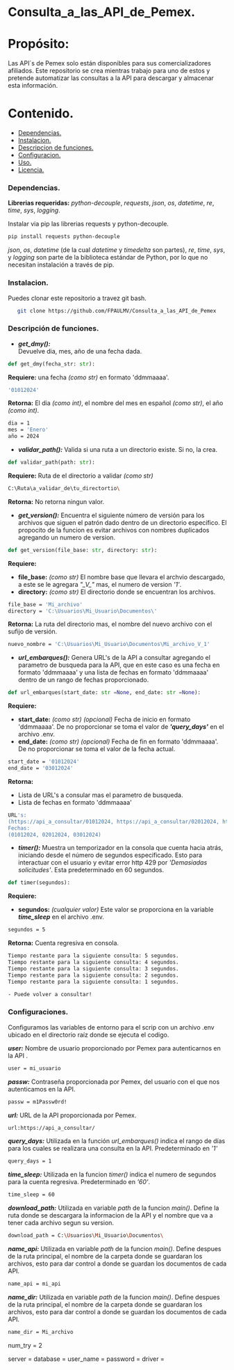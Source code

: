 # Consulta_a_las_API_de_Pemex.

# **Propósito:**  
   Las API´s de Pemex solo están disponibles para sus comercializadores afiliados. Este repositorio se crea mientras trabajo para uno de estos y pretende automatizar las consultas a la API para descargar y almacenar esta información.  

# **Contenido.**  
- [Dependencias.]()
- [Instalacion.]()
- [Descripcion de funciones.]()
- [Configuracion.]()
- [Uso.]()
- [Licencia.]()
   
### **Dependencias.**  

**Librerias requeridas:** *python-decouple*, *requests*, *json*, *os*, *datetime*, *re*, *time*, *sys*, *logging*.  

Instalar via pip las librerias requests y  python-decouple.  
```bash
pip install requests python-decouple
```
*json*, *os*, *datetime* (de la cual *datetime* y *timedelta* son partes), *re*, *time*, *sys*, y *logging* son parte de la biblioteca estándar de Python, por lo que no necesitan instalación a través de pip.  


### **Instalacion.**  

Puedes clonar este repositorio a travez  git bash. 
```bash
   git clone https://github.com/FPAULMV/Consulta_a_las_API_de_Pemex

```
### **Descripción de funciones.**  

- ***get_dmy():***  
Devuelve dia, mes, año de una fecha dada.
```python
def get_dmy(fecha_str: str):
```
**Requiere:** una fecha *(como str)* en formato 'ddmmaaaa'.  
```bash
'01012024'
```
**Retorna:** El dia *(como int)*, el nombre del mes en español *(como str)*, el año *(como int)*.
```bash
dia = 1
mes = 'Enero'
año = 2024
```

- ***validar_path():***
Valida si una ruta a un directorio existe. Si no, la crea.
```python
def validar_path(path: str):
```
**Requiere:** Ruta de el directorio a validar *(como str)*
```bash
C:\Ruta\a_validar_de\tu_directortio\
```
**Retorna:** No retorna ningun valor.  

- ***get_version():***
Encuentra el siguiente número de versión para los archivos que siguen el patrón dado dentro de un directorio específico. El propocito de la funcion es evitar archivos con nombres duplicados agregando un numero de version. 
```python
def get_version(file_base: str, directory: str):
```  
**Requiere:** 
   - **file_base:** *(como str)*
     El nombre base que llevara el archvio descargado, a este se le agregara *"\_V\_"* mas, el numero de version *'1'*.
   - **directory:** *(como str)*
     El directorio donde se encuentran los archivos.
```bash
file_base = 'Mi_archivo'
directory = 'C:\Usuarios\Mi_Usuario\Documentos\'
```
**Retorna:** La ruta del directorio mas, el nombre del nuevo archivo con el sufijo de versión.  
```bash
nuevo_nombre = 'C:\Usuarios\Mi_Usuario\Documentos\Mi_archivo_V_1'
```

- ***url_embarques():***
Genera URL's de la API  a consultar agregando el parametro de busqueda para la API, que en este caso es una fecha en formato 'ddmmaaaa' y una lista de fechas en formato 'ddmmaaaa' dentro de un rango de fechas proporcionado.
```python
def url_embarques(start_date: str =None, end_date: str =None):
```  

**Requiere:**  
   - **start_date:** *(como str)* *(opcional)*
     Fecha de inicio en formato 'ddmmaaaa'. De no proporcionar se toma el valor de ***'query_days'*** en el archivo .env.
   - **end_date:** *(como str)* *(opcional)*
     Fecha de fin en formato 'ddmmaaaa'. De no proporcionar se toma el valor de la fecha actual.
```bash
start_date = '01012024'
end_date = '03012024'
```

**Retorna:**
   - Lista de URL's a consular mas el parametro de busqueda. 
   - Lista de fechas en formato 'ddmmaaaa'
```bash
URL's:
(https://api_a_consultar/01012024, https://api_a_consultar/02012024, https://api_a_consultar/03012024)
Fechas:
(01012024, 02012024, 03012024)
```

- ***timer():***
Muestra un temporizador en la consola que cuenta hacia atrás, iniciando desde el número de segundos especificado. Esto para interactuar con el usuario y evitar error http 429 por *'Demasiadas solicitudes'*. Esta predeterminado en 60 segundos. 
```python
def timer(segundos):
```
**Requiere:**
   - **segundos:** *(cualquier valor)*
     Este valor se proporciona en la variable ***time_sleep*** en el archivo .env.
```bash
segundos = 5
```
**Retorna:** Cuenta regresiva en consola. 
```bash
Tiempo restante para la siguiente consulta: 5 segundos.
Tiempo restante para la siguiente consulta: 4 segundos.
Tiempo restante para la siguiente consulta: 3 segundos.
Tiempo restante para la siguiente consulta: 2 segundos.
Tiempo restante para la siguiente consulta: 1 segundos.

- Puede volver a consultar!
```

### **Configuraciones.**  

Configuramos las variables de entorno para el scrip con un archivo .env ubicado en el directorio raíz donde se ejecuta el codigo. 

***user:*** Nombre de usuario proporcionado por Pemex para autenticarnos en la API .
```bash
user = mi_usuario
```
***passw:*** Contraseña proporcionada por Pemex, del usuario con el que nos autenticamos en la API.
```bash
passw = m1Passw0rd!
```
***url:*** URL de la API proporcionada por Pemex. 
```bash
url:https://api_a_consultar/
```
***query_days:*** Utilizada en la función *url_embarques()* indica el rango de días para los cuales se realizara una consulta en la API. Predeterminado en *'1'*
```bash
query_days = 1 
```
***time_sleep:*** Utilizada en la funcion *timer()* indica el numero de segundos para la cuenta regresiva. Predeterminado en *'60'*.
```bash
time_sleep = 60 
```
***download_path:*** Utilizada en variable *path* de la funcion *main()*. Define la ruta donde se descargara la informacion de la API y el nombre que va a tener cada archivo segun su version. 
```bash
download_path = C:\Usuarios\Mi_Usuario\Documentos\
```  
***name_api:*** Utilizada en variable *path* de la funcion *main()*. Define despues de la ruta principal, el nombre de la carpeta donde se guardaran los archivos, esto para dar control a donde se guardan los documentos de cada API. 
```bash
name_api = mi_api
```
***name_dir:*** Utilizada en variable *path* de la funcion *main()*. Define despues de la ruta principal, el nombre de la carpeta donde se guardaran los archivos, esto para dar control a donde se guardan los documentos de cada API. 
```bash
name_dir = Mi_archivo
```



num_try = 2

server = 
database = 
user_name = 
password = 
driver = 









